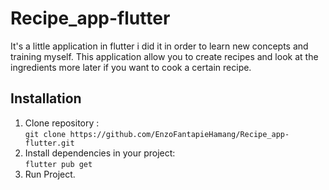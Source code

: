 # Recipe_app-flutter

It's a little application in flutter i did it in order to learn new concepts and training myself. This application allow you to create recipes and look at the ingredients more later if you want to cook a certain recipe.

## Installation

1. Clone repository :  
   `git clone https://github.com/EnzoFantapieHamang/Recipe_app-flutter.git`
2. Install dependencies in your project:  
   `flutter pub get`
3. Run Project.


